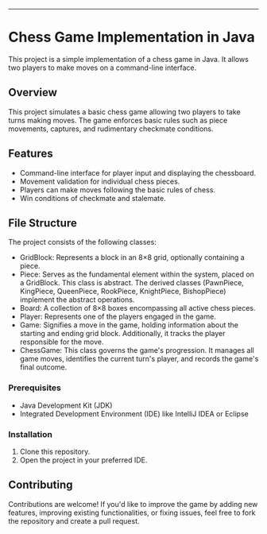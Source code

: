 
---

# Chess Game Implementation in Java

This project is a simple implementation of a chess game in Java. It allows two players to make moves on a command-line interface.

## Overview

This project simulates a basic chess game allowing two players to take turns making moves. The game enforces basic rules such as piece movements, captures, and rudimentary checkmate conditions.

## Features

- Command-line interface for player input and displaying the chessboard.
- Movement validation for individual chess pieces.
- Players can make moves following the basic rules of chess.
- Win conditions of checkmate and stalemate.

## File Structure

The project consists of the following classes:

- GridBlock: Represents a block in an 8×8 grid, optionally containing a piece.
- Piece: Serves as the fundamental element within the system, placed on a GridBlock. This class is abstract. The derived classes (PawnPiece, KingPiece, QueenPiece, RookPiece, KnightPiece, BishopPiece) implement the abstract operations.
- Board: A collection of 8×8 boxes encompassing all active chess pieces.
- Player: Represents one of the players engaged in the game.
- Game: Signifies a move in the game, holding information about the starting and ending grid block. Additionally, it tracks the player responsible for the move.
- ChessGame: This class governs the game's progression. It manages all game moves, identifies the current turn's player, and records the game's final outcome.



### Prerequisites

- Java Development Kit (JDK)
- Integrated Development Environment (IDE) like IntelliJ IDEA or Eclipse

### Installation

1. Clone this repository.
2. Open the project in your preferred IDE.


## Contributing

Contributions are welcome! If you'd like to improve the game by adding new features, improving existing functionalities, or fixing issues, feel free to fork the repository and create a pull request.



